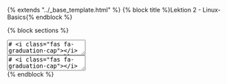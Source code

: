 
{% extends "../_base_template.html" %}
{% block title %}Lektion 2 - Linux-Basics{% endblock %}

{% block sections %}
<section data-markdown>
<textarea data-template>
# <i class="fas fa-graduation-cap"></i> M347 - Linux-Shell-Basics

## Heutiges Ziel


002: Linux-Schnellbleiche: Verzeichnisbaum, Bewegen im Verzeichnis, wichtige Kommandos, welche es für Docker braucht, Piping, Scripting

</textarea>
</section>

<section data-markdown>
<textarea data-template>
# <i class="fas fa-graduation-cap"></i>

Themen:

- Docker bash mit ubuntu
- Einführung Shell: Was ist das?
- gleich mit Beispiel einsteigen:
  - docker run --rm -ti ubuntu
  - apt update && apt install tree less
  - tree -d / | less
- Verzeichnisbaum:
  - Aufbau
  - Bewegen (cd)
  - Anlegen (mkdir / touch)
  - löschen (rm)
  - Kopieren / Verschieben (cp, mv)
- Paketmanager von debian-basierten Systemen
  - apt, apt update, apt search, apt upgrade, apt install (cowsay, figlet, sl (/usr/games/sl))
- Piping, Redirecting
  - Pipe-Operator
  - File-Redirects

</textarea>
</section>
</section>
{% endblock %}
